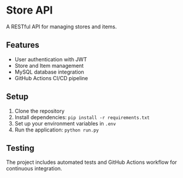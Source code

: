 # Store API

A RESTful API for managing stores and items.

## Features
- User authentication with JWT
- Store and Item management
- MySQL database integration
- GitHub Actions CI/CD pipeline

## Setup
1. Clone the repository
2. Install dependencies: `pip install -r requirements.txt`
3. Set up your environment variables in `.env`
4. Run the application: `python run.py`

## Testing
The project includes automated tests and GitHub Actions workflow for continuous integration.
